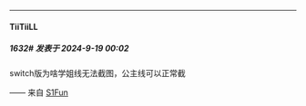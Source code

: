 ﻿
*****

####  TiiTiiLL  
##### 1632#       发表于 2024-9-19 00:02

switch版为啥学姐线无法截图，公主线可以正常截

—— 来自 [S1Fun](https://s1fun.koalcat.com)

